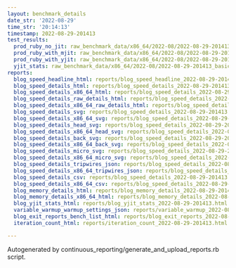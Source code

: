 ```yaml
---
layout: benchmark_details
date_str: '2022-08-29'
time_str: '20:14:13'
timestamp: 2022-08-29-201413
test_results:
  prod_ruby_no_jit: raw_benchmark_data/x86_64/2022-08/2022-08-29-201413_basic_benchmark_prod_ruby_no_jit.json
  prod_ruby_with_mjit: raw_benchmark_data/x86_64/2022-08/2022-08-29-201413_basic_benchmark_prod_ruby_with_mjit.json
  prod_ruby_with_yjit: raw_benchmark_data/x86_64/2022-08/2022-08-29-201413_basic_benchmark_prod_ruby_with_yjit.json
  yjit_stats: raw_benchmark_data/x86_64/2022-08/2022-08-29-201413_basic_benchmark_yjit_stats.json
reports:
  blog_speed_headline_html: reports/blog_speed_headline_2022-08-29-201413.html
  blog_speed_details_html: reports/blog_speed_details_2022-08-29-201413.html
  blog_speed_details_x86_64_html: reports/blog_speed_details_2022-08-29-201413.x86_64.html
  blog_speed_details_raw_details_html: reports/blog_speed_details_2022-08-29-201413.raw_details.html
  blog_speed_details_x86_64_raw_details_html: reports/blog_speed_details_2022-08-29-201413.x86_64.raw_details.html
  blog_speed_details_svg: reports/blog_speed_details_2022-08-29-201413.svg
  blog_speed_details_x86_64_svg: reports/blog_speed_details_2022-08-29-201413.x86_64.svg
  blog_speed_details_head_svg: reports/blog_speed_details_2022-08-29-201413.head.svg
  blog_speed_details_x86_64_head_svg: reports/blog_speed_details_2022-08-29-201413.x86_64.head.svg
  blog_speed_details_back_svg: reports/blog_speed_details_2022-08-29-201413.back.svg
  blog_speed_details_x86_64_back_svg: reports/blog_speed_details_2022-08-29-201413.x86_64.back.svg
  blog_speed_details_micro_svg: reports/blog_speed_details_2022-08-29-201413.micro.svg
  blog_speed_details_x86_64_micro_svg: reports/blog_speed_details_2022-08-29-201413.x86_64.micro.svg
  blog_speed_details_tripwires_json: reports/blog_speed_details_2022-08-29-201413.tripwires.json
  blog_speed_details_x86_64_tripwires_json: reports/blog_speed_details_2022-08-29-201413.x86_64.tripwires.json
  blog_speed_details_csv: reports/blog_speed_details_2022-08-29-201413.csv
  blog_speed_details_x86_64_csv: reports/blog_speed_details_2022-08-29-201413.x86_64.csv
  blog_memory_details_html: reports/blog_memory_details_2022-08-29-201413.html
  blog_memory_details_x86_64_html: reports/blog_memory_details_2022-08-29-201413.x86_64.html
  blog_yjit_stats_html: reports/blog_yjit_stats_2022-08-29-201413.html
  variable_warmup_warmup_settings_json: reports/variable_warmup_2022-08-29-201413.warmup_settings.json
  blog_exit_reports_bench_list_html: reports/blog_exit_reports_2022-08-29-201413.bench_list.html
  iteration_count_html: reports/iteration_count_2022-08-29-201413.html

---
```

Autogenerated by continuous_reporting/generate_and_upload_reports.rb script.
